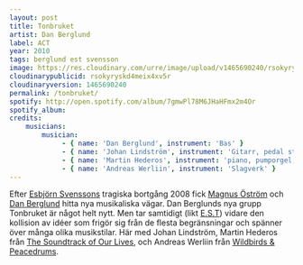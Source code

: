 ```yaml
---
layout: post
title: Tonbruket
artist: Dan Berglund
label: ACT
year: 2010
tags: berglund est svensson
image: https://res.cloudinary.com/urre/image/upload/v1465690240/rsokyryskd4meix4xv5r.jpg
cloudinarypublicid: rsokyryskd4meix4xv5r
cloudinaryversion: 1465690240
permalink: /tonbruket/
spotify: http://open.spotify.com/album/7gmwPl78M6JHaHFmx2m4Or
spotify_album: 
credits:
    musicians:
        musician:
             - { name: 'Dan Berglund', instrument: 'Bas' }
             - { name: 'Johan Lindström', instrument: 'Gitarr, pedal steel, piano' }
             - { name: 'Martin Hederos', instrument: 'piano, pumporgel, violin, keyboard, dragspel' }
             - { name: 'Andreas Werliin', instrument: 'Slagverk' }
---
```


Efter <a href="http://sv.wikipedia.org/wiki/Esbj%C3%B6rn_Svensson">Esbjörn Svenssons</a> tragiska bortgång 2008 fick <a href="http://sv.wikipedia.org/wiki/Magnus_%C3%96str%C3%B6m">Magnus Öström</a> och <a href="http://www.tonbruket.com/">Dan Berglund</a> hitta nya musikaliska vägar. Dan Berglunds nya grupp Tonbruket är något helt nytt. Men tar samtidigt (likt <a href="http://sv.wikipedia.org/wiki/Esbj%C3%B6rn_Svensson_Trio">E.S.T</a>) vidare den kollision av idéer som frigör sig från de flesta begränsningar och spänner över många olika musikstilar. Här med Johan Lindström, Martin Hederos från <a href="http://sv.wikipedia.org/wiki/The_Soundtrack_of_Our_Lives">The Soundtrack of Our Lives</a>, och Andreas Werliin från <a href="http://sv.wikipedia.org/wiki/Wildbirds_http://sv.wikipedia.org/wiki/Wildbirds_%26_Peacedrums">Wildbirds &amp; Peacedrums</a>.